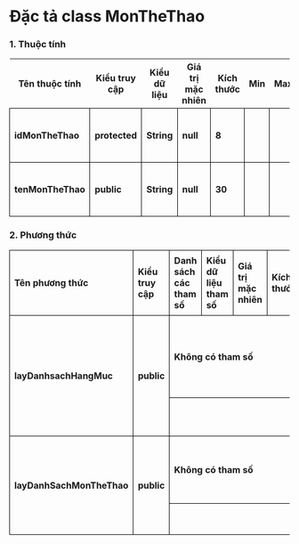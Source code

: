 # Đặc tả class MonTheThao

### 1. Thuộc tính
| Tên thuộc tính | Kiểu truy cập | Kiểu dữ liệu | Giá trị mặc nhiên | Kích thước| Min | Max | Diễn giải |
|---|---|---|---|---|---|---|---|
| idMonTheThao | protected | String | null | 8 | | | id môn thể thao |
| tenMonTheThao | public | String | null | 30 | | | Tên môn thể thao | 

### 2. Phương thức

<style>
table {
  border-collapse:collapse;
}

td {
  border: 1px solid #000;
  margin: 0;
  font-weight: bold;
  padding: 0.5em;
}
</style>

<table>
    <tr>
        <td>Tên phương thức</td>
        <td>Kiểu truy cập</td>
        <td>Danh sách các tham số</td>
        <td>Kiểu dữ liệu tham số</td>
        <td>Giá trị mặc nhiên</td>
        <td>Kích thước</td>
        <td>Kiểu trả về của phương thức</td>
        <td>Diễn giải</td>
    </tr>
    <tr>
      <td rowspan="2">layDanhsachHangMuc</td>
      <td rowspan="2">public</td>
      <td colspan="4">Không có tham số</td>
      <td rowspan="2">List</td>
      <td rowspan="2">Trả về danh sách hạng mục của môn thể thao</td>
    </tr>
    <tr>
      <td colspan="4"></td>
    </tr>
    <tr>
      <td rowspan="2">layDanhSachMonTheThao</td>
      <td rowspan="2">public</td>
      <td colspan="4">Không có tham số</td>
      <td rowspan="2">Doi</td>
      <td rowspan="2">Trả về danh sách các môn thể thao</td>
    </tr>
    <tr>
      <td colspan="4"></td>
    </tr>
    
</table>


  